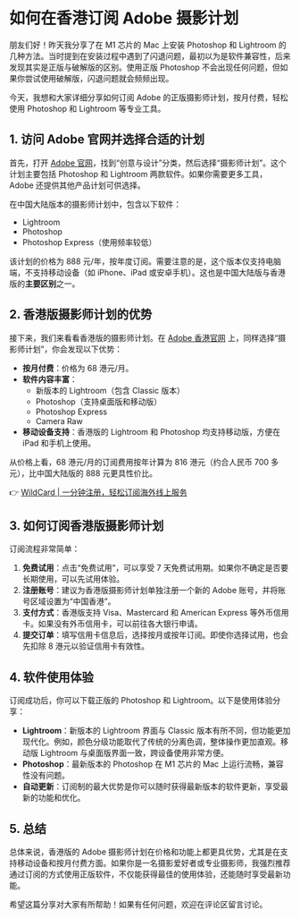 # 如何在香港订阅 Adobe 摄影计划

朋友们好！昨天我分享了在 M1 芯片的 Mac 上安装 Photoshop 和 Lightroom 的几种方法。当时提到在安装过程中遇到了闪退问题，最初以为是软件兼容性，后来发现其实是正版与破解版的区别。使用正版 Photoshop 不会出现任何问题，但如果你尝试使用破解版，闪退问题就会频频出现。

今天，我想和大家详细分享如何订阅 Adobe 的正版摄影师计划，按月付费，轻松使用 Photoshop 和 Lightroom 等专业工具。

## 1. 访问 Adobe 官网并选择合适的计划

首先，打开 [Adobe 官网](https://www.adobe.com)，找到“创意与设计”分类，然后选择“摄影师计划”。这个计划主要包括 Photoshop 和 Lightroom 两款软件。如果你需要更多工具，Adobe 还提供其他产品计划可供选择。

在中国大陆版本的摄影师计划中，包含以下软件：

- Lightroom
- Photoshop
- Photoshop Express（使用频率较低）

该计划的价格为 888 元/年，按年度订阅。需要注意的是，这个版本仅支持电脑端，不支持移动设备（如 iPhone、iPad 或安卓手机）。这也是中国大陆版与香港版的**主要区别**之一。

## 2. 香港版摄影师计划的优势

接下来，我们来看看香港版的摄影师计划。在 [Adobe 香港官网](https://www.adobe.com/hk) 上，同样选择“摄影师计划”，你会发现以下优势：

- **按月付费**：价格为 68 港元/月。
- **软件内容丰富**：
  - 新版本的 Lightroom（包含 Classic 版本）
  - Photoshop（支持桌面版和移动版）
  - Photoshop Express
  - Camera Raw
- **移动设备支持**：香港版的 Lightroom 和 Photoshop 均支持移动版，方便在 iPad 和手机上使用。

从价格上看，68 港元/月的订阅费用按年计算为 816 港元（约合人民币 700 多元），比中国大陆版的 888 元更具性价比。

👉 [WildCard | 一分钟注册，轻松订阅海外线上服务](https://bbtdd.com/WildCard)

## 3. 如何订阅香港版摄影师计划

订阅流程非常简单：

1. **免费试用**：点击“免费试用”，可以享受 7 天免费试用期。如果你不确定是否要长期使用，可以先试用体验。
2. **注册账号**：建议为香港版摄影师计划单独注册一个新的 Adobe 账号，并将账号区域设置为“中国香港”。
3. **支付方式**：香港版支持 Visa、Mastercard 和 American Express 等外币信用卡。如果没有外币信用卡，可以前往各大银行申请。
4. **提交订单**：填写信用卡信息后，选择按月或按年订阅。即使你选择试用，也会先扣除 8 港元以验证信用卡有效性。

## 4. 软件使用体验

订阅成功后，你可以下载正版的 Photoshop 和 Lightroom。以下是使用体验分享：

- **Lightroom**：新版本的 Lightroom 界面与 Classic 版本有所不同，但功能更加现代化。例如，颜色分级功能取代了传统的分离色调，整体操作更加直观。移动版 Lightroom 与桌面版界面一致，跨设备使用非常方便。
- **Photoshop**：最新版本的 Photoshop 在 M1 芯片的 Mac 上运行流畅，兼容性没有问题。
- **自动更新**：订阅制的最大优势是你可以随时获得最新版本的软件更新，享受最新的功能和优化。

## 5. 总结

总体来说，香港版的 Adobe 摄影师计划在价格和功能上都更具优势，尤其是在支持移动设备和按月付费方面。如果你是一名摄影爱好者或专业摄影师，我强烈推荐通过订阅的方式使用正版软件，不仅能获得最佳的使用体验，还能随时享受最新功能。

希望这篇分享对大家有所帮助！如果有任何问题，欢迎在评论区留言讨论。